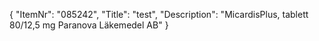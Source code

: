 {
  "ItemNr": "085242",
  "Title": "test",
  "Description": "MicardisPlus, tablett 80/12,5 mg Paranova Läkemedel AB"
}